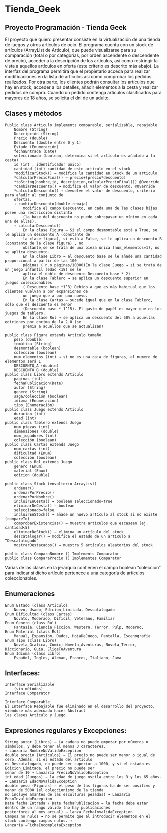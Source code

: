 # Tienda_Geek
## Proyecto Programación - Tienda Geek
El proyecto que quiero presentar consiste en la virtualización de una tienda de juegos y otros artículos de ocio.
El programa cuenta con un stock de artículos (ArrayList de Articulo), que puede visualizarse para su comparación (total o por categorías, por orden ascendente o descendente de precio), acceder a la descripción de los artículos, así como restringir la vista a aquellos artículos en oferta (este criterio es descrito más abajo).
La interfaz del programa permitirá que el propietario acceda para realizar modificaciones en la lista de artículos así como comprobar los pedidos realizados. Por otra parte, los clientes podrán consultar los artículos que hay en stock, acceder a los detalles, añadir elementos a la cesta y realizar pedidos de compra. Cuando un pedido contenga artículos clasificados para mayores de 18 años, se solicita el dni de un adulto.
## Clases y métodos
    Public class Articulo implements comparable, serializable, rebajable
        Nombre (String)
        Descripción (String)
        Precio (double)
        Descuento (double entre 0 y 1)
        Estado (Enumeración)
        fechaEntrada (Date)
        seleccionado (boolean, determina si el artículo es añadido a la cesta)
        id (int , identificador único)
        cantidad (int) cantidad de este articulo en el stock
        *modificarStock() → modifica la cantidad en Stock de un articulo
        *calcularPrecioFinal() → precio+(precio*descuento)
        *toString(nombre,id, descripcion,calcularPrecioFinal()) @Override
        *cambiarDescuento() → modifica el valor de descuento. @Override
        *calcularDescuento() → devuelve el valor de descuento, criterio para añadir al conjunto de
        ofertas.
        → cambiarDescuento(double rebaja)
            modifica el campo Descuento, en cada una de las clases hijas posee una restricción distinta 
            (la base del descuento no puede sobrepasar un mínimo en cada una de ellas).
        → calcularDescuento()
            En la clase Figura → Si el campo desmontable está a True, se le aplica un descuento A (constante de 
            la clase figura), si está a False, se le aplica un descuento B (constante de la clase figura) , no 
            obstante,se se trata de una pieza única (num_elementos=1), no se aplica descuento.
            En la clase Libro → al descuento base se le añade una cantidad proporcional a partir de las 100 
            páginas ( n.o páginas/10000)En la clase Juego → si se trata de un juego infantil (edad <18) se le 
            aplica el doble de descuento Descuento base * 2)
            En la clase Tablero → se aplica un descuento superior en juegos coleccionables 
            ( Descuento base *1’3) Debido a que es más habitual que los clientes vuelvan a por expansiones de 
            un juego que a por uno nuevo.
            En la clase Cartas → sucede igual que en la clase Tablero, sólo que el descuento es menor 
            (Descuento base * 1’15). El gasto de papél es mayor que en los juegos de tablero.
            En la clase Rol → se aplica un descuento del 50% a aquellas ediciones por encima de la 2.0 (se 
            premia a aquellos que se actualizan)

    public class Figura extends Articulo tamaño
        peso (double)
        temática (String)
        desmontable (boolean)
        colección (boolean)
        num_elementos (int) → si no es una caja de figuras, el numero de elementos será 1
        DESCUENTO_A (double)
        DESCUENTO_B (double)
    public class Libro extends Articulo
        paginas (int)
        fechaPublicacion(Date)
        autor (String)
        genero (String)
        saga/colección (boolean)
        idioma (Enumeración)
        tipo (Enumeración)
    public class Juego extends Articulo
        duracion (int)
        edad (int)
    public class Tablero extends Juego
        num_piezas (int)
        dimensiones (double)
        num_jugadores (int)
        colección (boolean)
    public class Cartas extends Juego
        num_cartas (int)
        dificultad (Enum)
        colección (boolean)
    public class Rol extends Juego
        genero (Enum)
        material (Enum)
        edicion (double)
    
    public class Stock (envoltorio ArrayList)
        ordenar()
        ordenarPorPrecio()
        ordenarPorNombre()
        incluirEnCesta() → boolean seleccionado=true
        eliminarDeCesta() → boolean
        seleccionado=false
        incluirEnStock() → añade un nuevo artículo al stock si no existe (compareTo)
        comprobarExistencias() → muestra artículos que escasean (ej. cantidad<5)
        eliminarDeStock() → elimina un artículo del stock
        descatalogar() → modifica el estado de un artículo a “Descatalogado”
        mostrarDestacados() → muestra 5 artículos aleatorios del stock

    public class ComparaNombre () Implements Comparator
    public class ComparaPrecio () Implementes Comparator

Varias de las clases en la jerarquía contienen el campo boolean “coleccion” para indicar si dicho artículo pertenece a una categoría de artículos coleccionables.

## Enumeraciones
    Enum Estado (class Articulo)
        Nuevo, Usado, Edicion_Limitada, Descatalogado
    Enum Dificultad (class Cartas)
        Novato, Moderado, Dificil, Veterano, Familiar
    Enum Genero (class Rol)
        Fantasia, Ciencia_Ficcion, Western, Terror, Pulp, Moderno,
    Enum Material (class Rol)
        Manual, Expansion, Dados, HojaDeJuego, Pantalla, Escenografia
    Enum Tipo (class Libro)
        Novela_Grafica, Comic; Novela_Aventuras, Novela_Terror, Diccionario, Guía, EligeTuAventura
    Enum Idioma (class Libro)
        Español, Ingles, Aleman, Frances, Italiano, Java

## Interfaces:
    Interface Serializable
        (sin métodos)
    Interface Comparator
    
    Interface Comparable
    El Interface Rebajable fue eliminado en el desarrollo del proyecto, viendose más adecuado hacer Abstract
    las clases Artículo y Juego
## Expresiones regulares y Excepciones:
    String autor (Libros) → La cadena no puede empezar por números o símbolos, y debe tener al menos 3 caracteres.
    → Lanzaría NombreNoValidoException
    double precio (Articulos) → El precio no puede ser menor o igual de cero. Además, si el estado del artículo 
    es Descatalogado, no puede ser superior a 1000, y si el estado es Edicion_Limitada, el precio no puede ser 
    menor de 10 → Lanzaría PrecioNoValidoException
    int edad (Juegos) → la edad de juego oscila entre los 3 y los 65 años. → Lanzaría EdadNoValidaException
    double peso (Figuras) → el peso de las figuras ha de ser positivo y menor de 5000 (el coleccionismo de la tienda 
    no incluye amantes de las esculturas pesadas) → Lanzaría PesoInvalidoException
    Date fecha Entrada / Date fechaPublicacion → la fecha debe estar dentro de un rango válido (no hay publicaciones 
    posteriores al mes actual) → lanza FechaInvalidaException
    Campos no nulos → no se permite que al introducir elementos en el stock contenga campos nulos. → 
    Lanzaría →FichaIncompletaException
